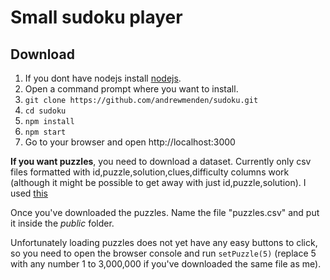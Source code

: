 # Small sudoku player

## Download

1. If you dont have nodejs install [nodejs](https://nodejs.org/en).
2. Open a command prompt where you want to install.
3. `git clone https://github.com/andrewmenden/sudoku.git`
4. `cd sudoku`
5. `npm install`
6. `npm start`
7. Go to your browser and open http://localhost:3000

**If you want puzzles**, you need to download a dataset. Currently only csv files formatted with id,puzzle,solution,clues,difficulty columns work (although it might be possible to get away with just id,puzzle,solution). I used [this](https://www.kaggle.com/datasets/radcliffe/3-million-sudoku-puzzles-with-ratings)

Once you've downloaded the puzzles. Name the file "puzzles.csv" and put it inside the *public* folder.

Unfortunately loading puzzles does not yet have any easy buttons to click, so you need to open the browser console and run `setPuzzle(5)` (replace 5 with any number 1 to 3,000,000 if you've downloaded the same file as me).